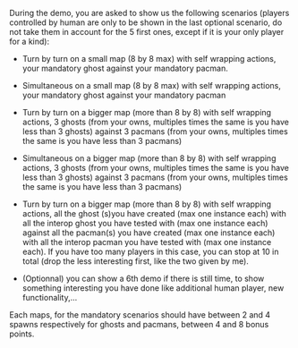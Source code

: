 During the demo, you are asked to show us the following scenarios (players controlled by human are only to be shown in the last optional scenario, do not take them in account for the 5 first ones, except if it is your only player for a kind): 

- Turn by turn on a small map (8 by 8 max) with self wrapping actions, your mandatory ghost against your mandatory pacman. 

- Simultaneous on a small map (8 by 8 max) with self wrapping actions, your mandatory ghost against your mandatory pacman 

- Turn by turn on a bigger map (more than 8 by 8) with self wrapping actions, 3 ghosts (from your owns, multiples times the same is you have less than 3 ghosts) against 3 pacmans (from your owns, multiples times the same is you have less than 3 pacmans)

- Simultaneous on a bigger map (more than 8 by 8) with self wrapping actions, 3 ghosts (from your owns, multiples times the same is you have less than 3 ghosts) against 3 pacmans (from your owns, multiples times the same is you have less than 3 pacmans)

- Turn by turn on a bigger map (more than 8 by 8) with self wrapping actions, all the ghost (s)you have created (max one instance each) with all the interop ghost you have tested with (max one instance each) against all the pacman(s) you have created (max one instance each) with all the interop pacman you have tested with (max one instance each). If you have too many players in this case, you can stop at 10 in total (drop the less interesting first, like the two given by me). 

- (Optionnal) you can show a 6th demo if there is still time, to show something interesting you have done like additional human player, new functionality,...

Each maps, for the mandatory scenarios should have between 2 and 4 spawns respectively for ghosts and pacmans, between 4 and 8 bonus points.
